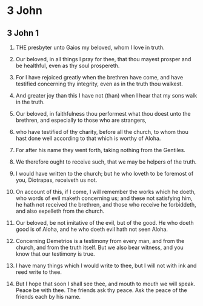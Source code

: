 # 3 John

## 3 John 1

1. THE presbyter unto Gaios my beloved, whom I love in truth.

2. Our beloved, in all things I pray for thee, that thou mayest prosper and be healthful, even as thy soul prospereth.

3. For I have rejoiced greatly when the brethren have come, and have testified concerning thy integrity, even as in the truth thou walkest.

4. And greater joy than this I have not (than) when I hear that my sons walk in the truth.

5. Our beloved, in faithfulness thou performest what thou doest unto the brethren, and especially to those who are strangers,

6. who have testified of thy charity, before all the church, to whom thou hast done well according to that which is worthy of Aloha.

7. For after his name they went forth, taking nothing from the Gentiles.

8. We therefore ought to receive such, that we may be helpers of the truth.

9. I would have written to the church; but he who loveth to be foremost of you, Diotrapas, receiveth us not.

10. On account of this, if I come, I will remember the works which he doeth, who words of evil maketh concerning us; and these not satisfying him, he hath not received the brethren, and those who receive he forbiddeth, and also expelleth from the church.

11. Our beloved, be not imitative of the evil, but of the good. He who doeth good is of Aloha, and he who doeth evil hath not seen Aloha.

12. Concerning Demetrios is a testimony from every man, and from the church, and from the truth itself. But we also bear witness, and you know that our testimony is true.

13. I have many things which I would write to thee, but I will not with ink and reed write to thee.

14. But I hope that soon I shall see thee, and mouth to mouth we will speak. Peace be with thee. The friends ask thy peace. Ask the peace of the friends each by his name.


